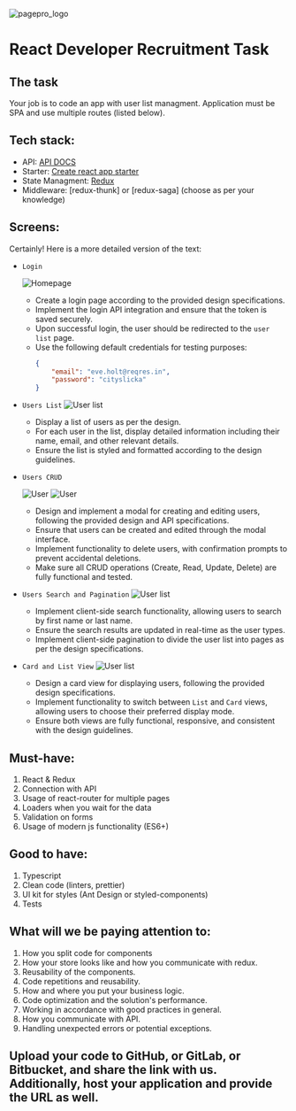 ![pagepro_logo](https://mallow-tech.com/wp-content/uploads/2020/07/Group-2.png)

# React Developer Recruitment Task

## The task
Your job is to code an app with user list managment. Application must be SPA and use multiple routes (listed below). 

## Tech stack:
* API: [API DOCS](https://reqres.in/api-docs/)
* Starter: [Create react app starter](https://github.com/facebook/create-react-app)
* State Managment: [Redux](https://github.com/reduxjs/react-redux)
* Middleware: [redux-thunk] or [redux-saga] (choose as per your knowledge)

## Screens:
Certainly! Here is a more detailed version of the text:

* `Login` 

    ![Homepage](img/login.png)
    * Create a login page according to the provided design specifications.
    * Implement the login API integration and ensure that the token is saved securely.
    * Upon successful login, the user should be redirected to the `user list` page.
    * Use the following default credentials for testing purposes:
        ```json
        {
            "email": "eve.holt@reqres.in",
            "password": "cityslicka"
        }
        ```


* `Users List`
    ![User list](img/userList.png)
    * Display a list of users as per the design.
    * For each user in the list, display detailed information including their name, email, and other relevant details.
    * Ensure the list is styled and formatted according to the design guidelines.

      

* `Users CRUD`

    ![User](img/userCreate.png)
    ![User](img/userEdit.png)
    * Design and implement a modal for creating and editing users, following the provided design and API specifications.
    * Ensure that users can be created and edited through the modal interface.
    * Implement functionality to delete users, with confirmation prompts to prevent accidental deletions.
    * Make sure all CRUD operations (Create, Read, Update, Delete) are fully functional and tested.


* `Users Search and Pagination`
    ![User list](img/userSearch.png)
    * Implement client-side search functionality, allowing users to search by first name or last name.
    * Ensure the search results are updated in real-time as the user types.
    * Implement client-side pagination to divide the user list into pages as per the design specifications.


* `Card and List View`
    ![User list](img/userCard.png)
    * Design a card view for displaying users, following the provided design specifications.
    * Implement functionality to switch between `List` and `Card` views, allowing users to choose their preferred display mode.
    * Ensure both views are fully functional, responsive, and consistent with the design guidelines.
      

## Must-have:
1. React &amp; Redux
2. Connection with API
3. Usage of react-router for multiple pages
4. Loaders when you wait for the data
5. Validation on forms
6. Usage of modern js functionality (ES6+)

## Good to have:
1. Typescript
2. Clean code (linters, prettier)
3. UI kit for styles (Ant Design or styled-components)
4. Tests

## What will we be paying attention to:
1. How you split code for components
2. How your store looks like and how you communicate with redux.
3. Reusability of the components.
4. Code repetitions and reusability.
5. How and where you put your business logic.
6. Code optimization and the solution&#39;s performance.
7. Working in accordance with good practices in general.
8. How you communicate with API.
9. Handling unexpected errors or potential exceptions.

## Upload your code to GitHub, or GitLab, or Bitbucket, and share the link with us. Additionally, host your application and provide the URL as well.
